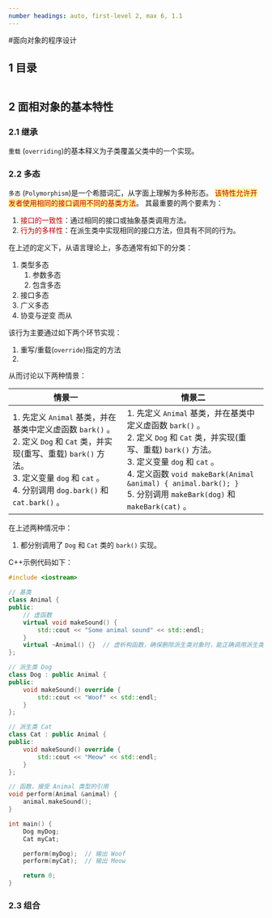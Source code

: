 ```yaml
---
number headings: auto, first-level 2, max 6, 1.1
---
```

#面向对象的程序设计

## 1 目录

```toc
```

## 2 面相对象的基本特性

### 2.1 继承


`重载` (`overriding`)的基本释义为子类覆盖父类中的一个实现。

### 2.2 多态

`多态` (`Polymorphism`)是一个希腊词汇，从字面上理解为多种形态。
<span style="background:#fff88f"><font color="#c00000">该特性允许开发者使用相同的接口调用不同的基类方法</font></span>。
其最重要的两个要素为：
1. <font color="#c00000">接口的一致性</font>：通过相同的接口或抽象基类调用方法。
2. <font color="#c00000">行为的多样性</font>：在派生类中实现相同的接口方法，但具有不同的行为。

在上述的定义下，从语言理论上，多态通常有如下的分类：
1. 类型多态
	1. 参数多态
	2. 包含多态
2. 接口多态
3. 广义多态
4. 协变与逆变
而从





该行为主要通过如下两个环节实现：
1. 重写/重载(`override`)指定的方法
2. 

从而讨论以下两种情景：

| <center>情景一</center>                                                                                                                                          | <center>情景二</center>                                                                                                                                                                                                              |
| ------------------------------------------------------------------------------------------------------------------------------------------------------------- | --------------------------------------------------------------------------------------------------------------------------------------------------------------------------------------------------------------------------------- |
| 1. 先定义 `Animal` 基类，并在基类中定义虚函数 `bark()` 。<br>2. 定义 `Dog` 和 `Cat` 类，并实现(重写、重载) `bark()` 方法。<br>3. 定义变量 `dog` 和 `cat` 。<br>4. 分别调用 `dog.bark()` 和 `cat.bark()` 。 | 1. 先定义 `Animal` 基类，并在基类中定义虚函数 `bark()` 。<br>2. 定义 `Dog` 和 `Cat` 类，并实现(重写、重载) `bark()` 方法。<br>3. 定义变量 `dog` 和 `cat` 。<br>4. 定义函数 `void makeBark(Animal &animal) { animal.bark(); }`<br>5. 分别调用 `makeBark(dog)` 和 `makeBark(cat)` 。 |

在上述两种情况中：
1. 都分别调用了 `Dog` 和 `Cat` 类的 `bark()` 实现。


C++示例代码如下：

```CPP
#include <iostream>

// 基类
class Animal {
public:
    // 虚函数
    virtual void makeSound() {
        std::cout << "Some animal sound" << std::endl;
    }
    virtual ~Animal() {}  // 虚析构函数，确保删除派生类对象时，能正确调用派生类的析构函数
};

// 派生类 Dog
class Dog : public Animal {
public:
    void makeSound() override {
        std::cout << "Woof" << std::endl;
    }
};

// 派生类 Cat
class Cat : public Animal {
public:
    void makeSound() override {
        std::cout << "Meow" << std::endl;
    }
};

// 函数，接受 Animal 类型的引用
void perform(Animal &animal) {
    animal.makeSound();
}

int main() {
    Dog myDog;
    Cat myCat;

    perform(myDog);  // 输出 Woof
    perform(myCat);  // 输出 Meow

    return 0;
}

```

### 2.3 组合

